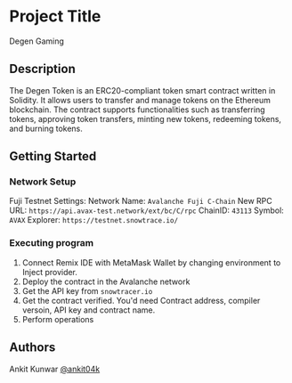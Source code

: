 # Project Title

Degen Gaming

## Description

The Degen Token is an ERC20-compliant token smart contract written in Solidity. It allows users to transfer and manage tokens on the Ethereum blockchain. The contract supports functionalities such as transferring tokens, approving token transfers, minting new tokens, redeeming tokens, and burning tokens.

## Getting Started

### Network Setup

Fuji Testnet Settings:
  Network Name: ```Avalanche Fuji C-Chain```
  New RPC URL: ```https://api.avax-test.network/ext/bc/C/rpc```
  ChainID: ```43113```
  Symbol: ```AVAX```
  Explorer: ```https://testnet.snowtrace.io/```

### Executing program

1. Connect Remix IDE with MetaMask Wallet by changing environment to Inject provider.
2. Deploy the contract in the Avalanche network
3. Get the API key from ```snowtracer.io```
4. Get the contract verified. You'd need Contract address, compiler versoin, API key and contract name.
5. Perform operations

## Authors

Ankit Kunwar
[@ankit04k](https://twitter.com/Ankit04K)
